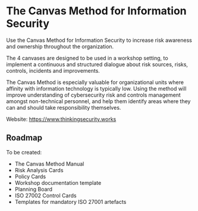 # The Canvas Method for Information Security

Use the Canvas Method for Information Security to increase risk awareness and ownership throughout the organization. 

The 4 canvases are designed to be used in a workshop setting, to implement a continuous and structured dialogue about risk sources, risks, controls, incidents and improvements. 

The Canvas Method is especially valuable for organizational units where affinity with information technology is typically low. Using the method will improve understanding of cybersecurity risk and controls management amongst non-technical personnel, and help them identify areas where they can and should take responsibility themselves. 

Website: https://www.thinkingsecurity.works

## Roadmap

To be created:
- The Canvas Method Manual
- Risk Analysis Cards
- Policy Cards
- Workshop documentation template
- Planning Board
- ISO 27002 Control Cards
- Templates for mandatory ISO 27001 artefacts
